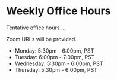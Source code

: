 # Weekly Office Hours

Tentative office hours ...

Zoom URLs will be provided.


* Monday: 5:30pm - 6:00pm, PST
* Tuesday: 6:00pm - 7:00pm, PST
* Wednesday: 5:30pm - 6:00pm, PST
* Thursday: 5:30pm - 6:00pm, PST

